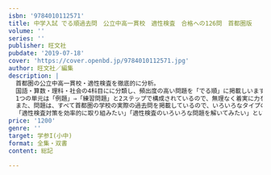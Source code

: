 ```yaml
---
isbn: '9784010112571'
title: 中学入試 でる順過去問　公立中高一貫校　適性検査　合格への126問　首都圏版
volume: ''
series: ''
publisher: 旺文社
pubdate: '2019-07-18'
cover: 'https://cover.openbd.jp/9784010112571.jpg'
author: 旺文社／編集
description: |
  首都圏の公立中高一貫校・適性検査を徹底的に分析。
  国語・算数・理科・社会の4科目にに分類し、頻出度の高い問題を「でる順」に掲載しいます。
  1つの単元は「例題」⇒「練習問題」と2ステップで構成されているので、無理なく着実に力をつけることができます。
  また、問題は、すべて首都圏の学校の実際の過去問を掲載しているので、いろいろなタイプの問題を解き、慣れることができます。
  「適性検査対策を効率的に取り組みたい」「適性検査のいろいろな問題を解いてみたい」という人に最適の1冊です。
price: '1200'
genre: ''
target: 学参I(小中)
format: 全集・双書
content: 総記

---
```

